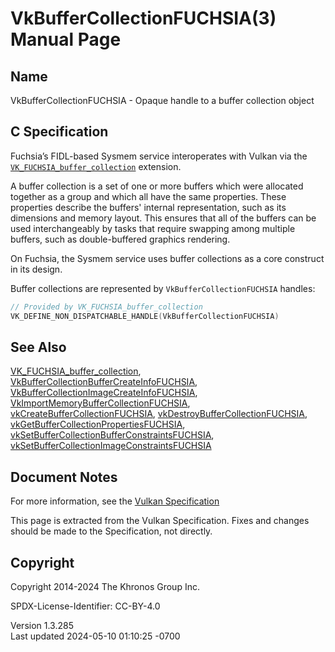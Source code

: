 # VkBufferCollectionFUCHSIA(3) Manual Page

## Name

VkBufferCollectionFUCHSIA - Opaque handle to a buffer collection object



## <a href="#_c_specification" class="anchor"></a>C Specification

Fuchsia’s FIDL-based Sysmem service interoperates with Vulkan via the
[`VK_FUCHSIA_buffer_collection`](https://registry.khronos.org/vulkan/specs/1.3-extensions/man/html/VK_FUCHSIA_buffer_collection.html)
extension.

A buffer collection is a set of one or more buffers which were allocated
together as a group and which all have the same properties. These
properties describe the buffers' internal representation, such as its
dimensions and memory layout. This ensures that all of the buffers can
be used interchangeably by tasks that require swapping among multiple
buffers, such as double-buffered graphics rendering.

On Fuchsia, the Sysmem service uses buffer collections as a core
construct in its design.

Buffer collections are represented by `VkBufferCollectionFUCHSIA`
handles:

``` c
// Provided by VK_FUCHSIA_buffer_collection
VK_DEFINE_NON_DISPATCHABLE_HANDLE(VkBufferCollectionFUCHSIA)
```

## <a href="#_see_also" class="anchor"></a>See Also

[VK_FUCHSIA_buffer_collection](https://registry.khronos.org/vulkan/specs/1.3-extensions/man/html/VK_FUCHSIA_buffer_collection.html),
[VkBufferCollectionBufferCreateInfoFUCHSIA](https://registry.khronos.org/vulkan/specs/1.3-extensions/man/html/VkBufferCollectionBufferCreateInfoFUCHSIA.html),
[VkBufferCollectionImageCreateInfoFUCHSIA](https://registry.khronos.org/vulkan/specs/1.3-extensions/man/html/VkBufferCollectionImageCreateInfoFUCHSIA.html),
[VkImportMemoryBufferCollectionFUCHSIA](https://registry.khronos.org/vulkan/specs/1.3-extensions/man/html/VkImportMemoryBufferCollectionFUCHSIA.html),
[vkCreateBufferCollectionFUCHSIA](https://registry.khronos.org/vulkan/specs/1.3-extensions/man/html/vkCreateBufferCollectionFUCHSIA.html),
[vkDestroyBufferCollectionFUCHSIA](https://registry.khronos.org/vulkan/specs/1.3-extensions/man/html/vkDestroyBufferCollectionFUCHSIA.html),
[vkGetBufferCollectionPropertiesFUCHSIA](https://registry.khronos.org/vulkan/specs/1.3-extensions/man/html/vkGetBufferCollectionPropertiesFUCHSIA.html),
[vkSetBufferCollectionBufferConstraintsFUCHSIA](https://registry.khronos.org/vulkan/specs/1.3-extensions/man/html/vkSetBufferCollectionBufferConstraintsFUCHSIA.html),
[vkSetBufferCollectionImageConstraintsFUCHSIA](https://registry.khronos.org/vulkan/specs/1.3-extensions/man/html/vkSetBufferCollectionImageConstraintsFUCHSIA.html)

## <a href="#_document_notes" class="anchor"></a>Document Notes

For more information, see the <a
href="https://registry.khronos.org/vulkan/specs/1.3-extensions/html/vkspec.html#VkBufferCollectionFUCHSIA"
target="_blank" rel="noopener">Vulkan Specification</a>

This page is extracted from the Vulkan Specification. Fixes and changes
should be made to the Specification, not directly.

## <a href="#_copyright" class="anchor"></a>Copyright

Copyright 2014-2024 The Khronos Group Inc.

SPDX-License-Identifier: CC-BY-4.0

Version 1.3.285  
Last updated 2024-05-10 01:10:25 -0700
